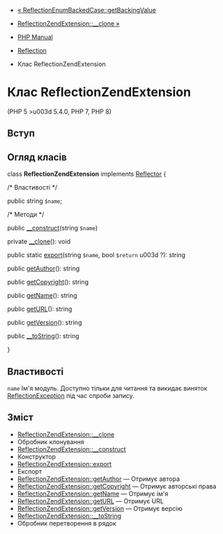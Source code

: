 - [« ReflectionEnumBackedCase::getBackingValue](reflectionenumbackedcase.getbackingvalue.md)
- [ReflectionZendExtension::\_\_clone »](reflectionzendextension.clone.md)

- [PHP Manual](index.md)
- [Reflection](book.reflection.md)
- Клас ReflectionZendExtension

# Клас ReflectionZendExtension

(PHP 5 \>u003d 5.4.0, PHP 7, PHP 8)

## Вступ

## Огляд класів

class **ReflectionZendExtension** implements
[Reflector](class.reflector.md) {

/\* Властивості \*/

public string `$name`;

/\* Методи \*/

public [\_\_construct](reflectionzendextension.construct.md)(string
`$name`)

private [\_\_clone](reflectionzendextension.clone.md)(): void

public static [export](reflectionzendextension.export.md)(string
`$name`, bool `$return` u003d ?): string

public [getAuthor](reflectionzendextension.getauthor.md)(): string

public [getCopyright](reflectionzendextension.getcopyright.md)():
string

public [getName](reflectionzendextension.getname.md)(): string

public [getURL](reflectionzendextension.geturl.md)(): string

public [getVersion](reflectionzendextension.getversion.md)(): string

public [\_\_toString](reflectionzendextension.tostring.md)(): string

}

## Властивості

`name`
Ім'я модуль. Доступно тільки для читання та викидає виняток
[ReflectionException](class.reflectionexception.md) під час спроби
запису.

## Зміст

- [ReflectionZendExtension::\_\_clone](reflectionzendextension.clone.md)
- Обробник клонування
- [ReflectionZendExtension::\_\_construct](reflectionzendextension.construct.md)
- Конструктор
- [ReflectionZendExtension::export](reflectionzendextension.export.md)
- Експорт
- [ReflectionZendExtension::getAuthor](reflectionzendextension.getauthor.md)
— Отримує автора
- [ReflectionZendExtension::getCopyright](reflectionzendextension.getcopyright.md)
— Отримує авторські права
- [ReflectionZendExtension::getName](reflectionzendextension.getname.md)
— Отримує ім'я
- [ReflectionZendExtension::getURL](reflectionzendextension.geturl.md)
— Отримує URL
- [ReflectionZendExtension::getVersion](reflectionzendextension.getversion.md)
— Отримує версію
- [ReflectionZendExtension::\_\_toString](reflectionzendextension.tostring.md)
- Обробник перетворення в рядок
